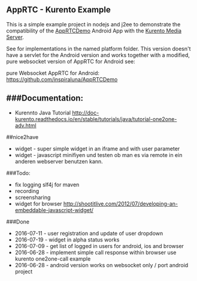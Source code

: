 ## AppRTC - Kurento Example

This is a simple example project in nodejs and j2ee to demonstrate the compatibility of the [AppRTCDemo](https://github.com/njovy/AppRTCDemo) Android App with the [Kurento Media Server](http://www.kurento.org/).

See for implementations in the named platform folder.
This version doesn't have a servlet for the Android version and works together with a modified, pure websocket version of AppRTC for Android see: 

pure Websocket AppRTC for Android: https://github.com/inspiraluna/AppRTCDemo 

###Documentation:
-----------------
- Kurennto Java Tutorial http://doc-kurento.readthedocs.io/en/stable/tutorials/java/tutorial-one2one-adv.html


##nice2have 
- widget - super simple widget in an iframe and with user parameter
- widget - javascript minifiyen und testen ob man es via remote in ein anderen webserver benutzen kann.

###Todo:
- fix logging slf4j for maven
- recording 
- screensharing
- widget for browser http://shootitlive.com/2012/07/developing-an-embeddable-javascript-widget/


###Done
- 2016-07-11 - user registration and update of user dropdown
- 2016-07-19 - widget in alpha status works
- 2016-07-09 - get list of logged in users for android, ios and browser 
- 2016-06-28 - implement simple call response within browser use kurento one2one-call example
- 2016-06-28 - android version works on websocket only / port android project 
